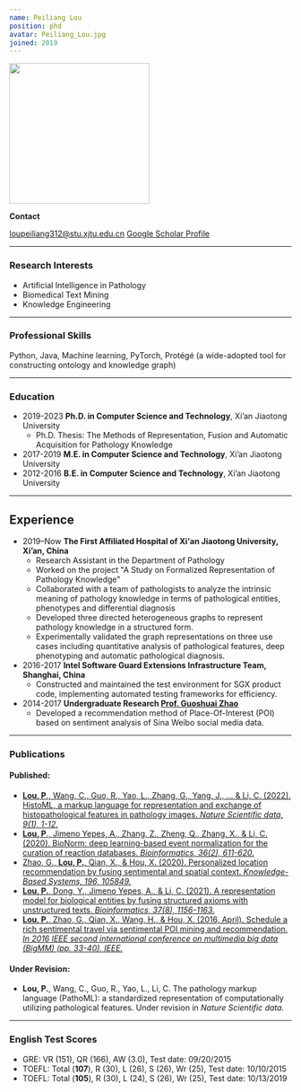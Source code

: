 ```yaml
---
name: Peiliang Lou
position: phd
avatar: Peiliang_Lou.jpg
joined: 2019
---
```


<img width="250" src="{{site.baseurl}}/images/people/{{page.avatar}}" data-action="zoom">

**Contact**

<i class="fa fa-envelope-o"></i> <loupeiliang312@stu.xjtu.edu.cn>
[<i class="fa fa-google"></i> Google Scholar Profile](https://scholar.google.com/citations?hl=en&user=4qSntjYAAAAJ)

<hr>

### Research Interests
- Artificial Intelligence in Pathology
- Biomedical Text Mining
- Knowledge Engineering

<hr>

### Professional Skills
Python, Java, Machine learning, PyTorch, Protégé (a wide-adopted tool for constructing ontology and knowledge graph)

<hr>

### Education
- 2019-2023	**Ph.D. in Computer Science and Technology**, Xi’an Jiaotong University
    - Ph.D. Thesis:	The Methods of Representation, Fusion and Automatic Acquisition for Pathology Knowledge
- 2017-2019	**M.E. in Computer Science and Technology**, Xi’an Jiaotong University
- 2012-2016	**B.E. in Computer Science and Technology**, Xi’an Jiaotong University

<hr>

## Experience
- 2019–Now	**The First Affiliated Hospital of Xi'an Jiaotong University, Xi’an, China**
    - Research Assistant in the Department of Pathology 
    - Worked on the project "A Study on Formalized Representation of Pathology Knowledge"
    - Collaborated with a team of pathologists to analyze the intrinsic meaning of pathology knowledge in terms of pathological entities, phenotypes and differential diagnosis
    - Developed three directed heterogeneous graphs to represent pathology knowledge in a structured form.
    - Experimentally validated the graph representations on three use cases including quantitative analysis of pathological features, deep phenotyping and automatic pathological diagnosis.
- 2016-2017	 **Intel Software Guard Extensions Infrastructure Team, Shanghai, China**
    - Constructed and maintained the test environment for SGX product code, implementing automated testing frameworks for efficiency.
- 2014-2017	**Undergraduate Research [Prof. Guoshuai Zhao](http://guoshuaizhao.com/)**
    - Developed a recommendation method of Place-Of-Interest (POI) based on sentiment analysis of Sina Weibo social media data.

<hr>

### Publications
#### Published:
- [**Lou, P**., Wang, C., Guo, R., Yao, L., Zhang, G., Yang, J., ... & Li, C. (2022). HistoML, a markup language for representation and exchange of histopathological features in pathology images. _Nature Scientific data, 9(1), 1-12._](https://www.nature.com/articles/s41597-022-01505-0)
- [**Lou, P**., Jimeno Yepes, A., Zhang, Z., Zheng, Q., Zhang, X., & Li, C. (2020). BioNorm: deep learning-based event normalization for the curation of reaction databases. _Bioinformatics, 36(2), 611-620._ ](https://academic.oup.com/bioinformatics/article-abstract/36/2/611/5539693)
- [Zhao, G., **Lou, P.**, Qian, X., & Hou, X. (2020). Personalized location recommendation by fusing sentimental and spatial context. _Knowledge-Based Systems, 196, 105849._](https://www.sciencedirect.com/science/article/pii/S0950705120302161)
- [**Lou, P.**, Dong, Y., Jimeno Yepes, A., & Li, C. (2021). A representation model for biological entities by fusing structured axioms with unstructured texts. _Bioinformatics, 37(8), 1156-1163._](https://academic.oup.com/bioinformatics/article-abstract/37/8/1156/5941463)
- [**Lou, P.**, Zhao, G., Qian, X., Wang, H., & Hou, X. (2016, April). Schedule a rich sentimental travel via sentimental POI mining and recommendation. _In 2016 IEEE second international conference on multimedia big data (BigMM) (pp. 33-40). IEEE._](https://ieeexplore.ieee.org/abstract/document/7544993/)

#### Under Revision:
- **Lou, P.**, Wang, C., Guo, R., Yao, L., Li, C. The pathology markup language (PathoML): a standardized representation of computationally utilizing pathological features. Under revision in _Nature Scientific data._


<hr>

### English Test Scores
- GRE: VR (151), QR (166), AW (3.0), Test date: 09/20/2015
- TOEFL: Total (**107**), R (30), L (26), S (26), Wr (25), Test date: 10/10/2015
- TOEFL: Total (**105**), R (30), L (24), S (26), Wr (25), Test date: 10/13/2019


